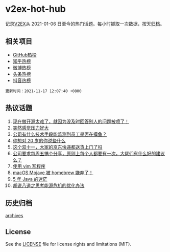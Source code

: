 # v2ex-hot-hub

 记录[V2EX](https://www.v2ex.com/)从 2021-01-06 日至今的热门话题。每小时抓取一次数据，按天[归档](archives)。
 
 ## 相关项目

- [GitHub热榜](https://github.com/lonnyzhang423/github-hot-hub)
- [知乎热榜](https://github.com/lonnyzhang423/zhihu-hot-hub)
- [微博热榜](https://github.com/lonnyzhang423/weibo-hot-hub)
- [头条热榜](https://github.com/lonnyzhang423/toutiao-hot-hub)
- [抖音热榜](https://github.com/lonnyzhang423/douyin-hot-hub)


 `更新时间：2021-11-17 12:07:40 +0800`

## 热议话题

1. [现在做开源太难了，就因为没及时回答别人的问题被喷了！](https://www.v2ex.com/t/815817)
1. [突然感觉压力好大](https://www.v2ex.com/t/815866)
1. [公司有什么技术手段能监测到员工是否在摸鱼？](https://www.v2ex.com/t/815845)
1. [你想对 20 岁的你说些什么](https://www.v2ex.com/t/815930)
1. [这个双十一，大家的京东快递都送货上门了吗](https://www.v2ex.com/t/815800)
1. [公司要求每周五搞个分享，原则上每个人都要有一次，大佬们有什么好的建议么？](https://www.v2ex.com/t/815876)
1. [使用 vim 写程序](https://www.v2ex.com/t/815810)
1. [macOS Mojave 被 homebrew 嫌弃了！](https://www.v2ex.com/t/815746)
1. [5 年 Java 的迷茫](https://www.v2ex.com/t/815838)
1. [胡说八道之思考能源危机的优化办法](https://www.v2ex.com/t/815923)

## 历史归档

[archives](archives)

## License

See the [LICENSE](LICENSE) file for license rights and limitations (MIT).
